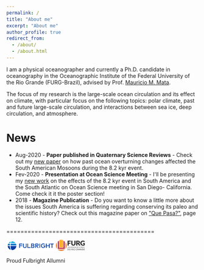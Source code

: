 ```yaml
---
permalink: /
title: "About me"
excerpt: "About me"
author_profile: true
redirect_from: 
  - /about/
  - /about.html
---
```

I am a physical oceanographer and currently a Ph.D. candidate in oceanography in the Oceanographic Institute of the Federal University of the Rio Grande (FURG-Brazil), advised by Prof. [Mauricio M. Mata](https://www.researchgate.net/profile/Mauricio_Mata).

The focus of my research is the large-scale ocean circulation and its effect on climate, with particular focus on  the following topics: polar climate, past and future large-scale circulation, and interactions between sea ice, deep circulation, and atmosphere.


News
======
- Aug-2020 - **Paper published in Quaternary Science Reviews** - Check out my [new paper](https://doi.org/10.1016/j.quascirev.2020.106498) on how past ocean overturning changes affected the South American Mosoons during the 8.2 kyr event.
- Fev-2020 - **Presentation at Ocean Science Meeting** - I'll be presenting my [new work](https://agu.confex.com/agu/osm20/meetingapp.cgi/Paper/645981) on the effects of the 8.2 kyr event in South America and the South Atlantic on Ocean Science meeting in San Diego- California. Come check it it the poster section!
- 2018 - **Magazine Publication** - Do you want to know a little more about the issues South America is suffering regarding conserving its paleo and scientific history? Check out this magazine paper on ["Que Pasa?"](https://kb.osu.edu/handle/1811/87853), page 12.


==========================================


<img src="/images/FB.png" alt="hi" class="inline" width="25%"> <img src="/images/FG.jpg" alt="hi" class="inline" width="15%"> 


Proud Fulbright Allumni

